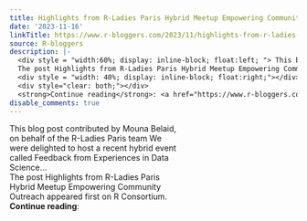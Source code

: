 ```yaml
---
title: Highlights from R-Ladies Paris Hybrid Meetup Empowering Community Outreach
date: '2023-11-16'
linkTitle: https://www.r-bloggers.com/2023/11/highlights-from-r-ladies-paris-hybrid-meetup-empowering-community-outreach/
source: R-bloggers
description: |-
  <div style = "width:60%; display: inline-block; float:left; "> This blog post contributed by Mouna Belaid, on behalf of the R-Ladies Paris team We were delighted to host a recent hybrid event called Feedback from Experiences in Data Science...<br />
  The post Highlights from R-Ladies Paris Hybrid Meetup Empowering Community Outreach appeared first on R Consortium.</div>
  <div style = "width: 40%; display: inline-block; float:right;"></div>
  <div style="clear: both;"></div>
  <strong>Continue reading</strong>: <a href="https://www.r-bloggers.com/2023/11/highlights-from-r-ladies-paris-hybrid-meetup-empo ...
disable_comments: true
---
```

<div style = "width:60%; display: inline-block; float:left; "> This blog post contributed by Mouna Belaid, on behalf of the R-Ladies Paris team We were delighted to host a recent hybrid event called Feedback from Experiences in Data Science...<br />
The post Highlights from R-Ladies Paris Hybrid Meetup Empowering Community Outreach appeared first on R Consortium.</div>
<div style = "width: 40%; display: inline-block; float:right;"></div>
<div style="clear: both;"></div>
<strong>Continue reading</strong>: <a href="https://www.r-bloggers.com/2023/11/highlights-from-r-ladies-paris-hybrid-meetup-empo ...